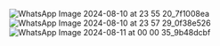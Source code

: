 ![WhatsApp Image 2024-08-10 at 23 55 20_7f1008ea](https://github.com/user-attachments/assets/4116063e-52c8-4e2c-88cf-a653fd312f05)
![WhatsApp Image 2024-08-10 at 23 57 29_0f38e526](https://github.com/user-attachments/assets/034ef41a-c05c-4750-8dfa-e307a8cc2c0a)
![WhatsApp Image 2024-08-11 at 00 00 35_9b48dcbf](https://github.com/user-attachments/assets/e5582ea7-7742-498a-8555-d8a46c4faca9)
